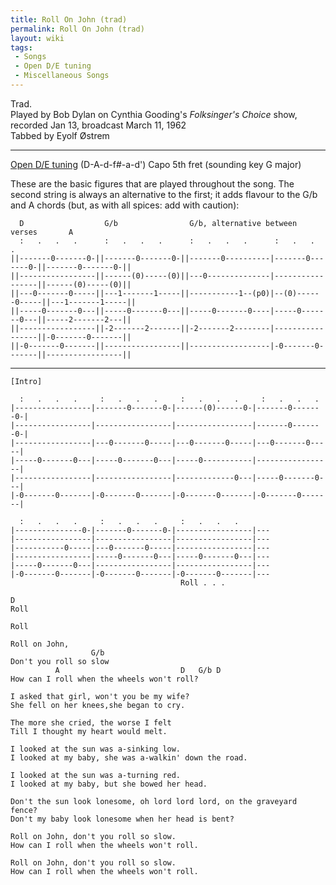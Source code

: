 ```yaml
---
title: Roll On John (trad)
permalink: Roll On John (trad)
layout: wiki
tags:
 - Songs
 - Open D/E tuning
 - Miscellaneous Songs
---
```


Trad.  
Played by Bob Dylan on Cynthia Gooding's *Folksinger's Choice* show,
recorded Jan 13, broadcast March 11, 1962  
Tabbed by Eyolf Østrem

* * * * *

[Open D/E tuning](Help:Roadmaps#Open_tunings)
(D-A-d-f\#-a-d') Capo 5th fret (sounding key G major)

These are the basic figures that are played throughout the song. The
second string is always an alternative to the first; it adds flavour to
the G/b and A chords (but, as with all spices: add with caution):

      D                  G/b                G/b, alternative between verses       A
      :   .   .   .      :   .   .   .      :   .   .   .      :   .   .   .
    ||-------0-------0-||-------0-------0-||-------0----------|-------0-------0-||-------0-------0-||
    ||-----------------||------(0)-----(0)||---0--------------|-----------------||------(0)-----(0)||
    ||---0-------0-----||---1-------1-----||-----------1--(p0)|--(0)------0-----||---1-------1-----||
    ||-----0-------0---||-----0-------0---||-----0-------0----|-----0-------0---||-----2-------2---||
    ||-----------------||-2-------2-------||-2-------2--------|-----------------||-0-------0-------||
    ||-0-------0-------||-----------------||------------------|-0-------0-------||-----------------||

* * * * *

    [Intro]

      :   .   .   .     :   .   .   .     :   .   .   .     :   .   .   .
    |-----------------|-------0-------0-|------(0)------0-|-------0-------0-|
    |-----------------|-----------------|-----------------|-------0-------0-|
    |-----------------|---0-------0-----|---0-------0-----|---0-------0-----|
    |-----0-------0---|-----0-------0---|-----0-----------|-----------------|
    |-----------------|-----------------|-------------0---|-----0-------0---|
    |-0-------0-------|-0-------0-------|-0-------0-------|-0-------0-------|

      :   .   .   .     :   .   .   .     :   .   .   .
    |---------------0-|-------0-------0-|-----------------|---
    |-----------------|-----------------|-----------------|---
    |-----------0-----|---0-------0-----|-----------------|---
    |-----------------|-----0-------0---|-----0-------0---|---
    |-----0-------0---|-----------------|-----------------|---
    |-0-------0-------|-0-------0-------|-0-------0-------|---
                                          Roll . . .

    D
    Roll

    Roll

    Roll on John,
                      G/b
    Don't you roll so slow
              A                           D   G/b D
    How can I roll when the wheels won't roll?

    I asked that girl, won't you be my wife?
    She fell on her knees,she began to cry.

    The more she cried, the worse I felt
    Till I thought my heart would melt.

    I looked at the sun was a-sinking low.
    I looked at my baby, she was a-walkin' down the road.

    I looked at the sun was a-turning red.
    I looked at my baby, but she bowed her head.

    Don't the sun look lonesome, oh lord lord lord, on the graveyard fence?
    Don't my baby look lonesome when her head is bent?

    Roll on John, don't you roll so slow.
    How can I roll when the wheels won't roll.

    Roll on John, don't you roll so slow.
    How can I roll when the wheels won't roll.
